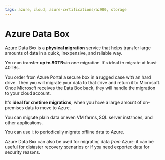 ```yaml
---
tags: azure, cloud, azure-certifications/az900, storage
---
```


# Azure Data Box

Azure Data Box is a **physical migration** service that helps transfer large amounts of data in a quick, inexpensive, and reliable way.

You can transfer **up to 80TBs** in one migration. It's ideal to migrate at least 40TBs.

You order from Azure Portal a secure box in a rugged case with an hard drive. Then you will migrate your data to that drive and return it to Microsoft. Once Microsoft receives the Data Box back, they will handle the migration to your cloud account.

It's **ideal for onetime migrations**, when you have a large amount of on-premises data to move to Azure.

You can migrate plain data or even VM farms, SQL server instances, and other applications.

You can use it to periodically migrate offline data to Azure.

Azure Data Box can also be used for migrating data _from_ Azure: it can be useful for distaster recovery scenarios or if you need exported data for security reasons.
